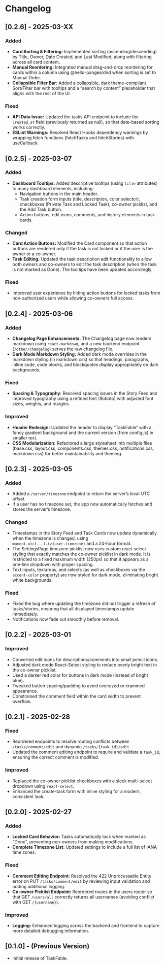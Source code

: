 # Changelog

## [0.2.6] - 2025-03-XX
### Added
- **Card Sorting & Filtering:** Implemented sorting (ascending/descending) by Title, Owner, Date Created, and Last Modified, along with filtering across all card content.
- **Manual Reordering:** Integrated manual drag-and-drop reordering for cards within a column using @hello-pangea/dnd when sorting is set to Manual Order.
- **Collapsible Filter Bar:** Added a collapsible, dark theme–compliant Sort/Filter bar with tooltips and a “search by content” placeholder that aligns with the rest of the UI.

### Fixed
- **API Data Issue:** Updated the tasks API endpoint to include the `created_at` field (previously returned as null), so that date-based sorting works correctly.
- **ESLint Warnings:** Resolved React Hooks dependency warnings by wrapping fetch functions (fetchTasks and fetchStories) with useCallback.

## [0.2.5] - 2025-03-07
### Added
- **Dashboard Tooltips:** Added descriptive tooltips (using `title` attributes) to many dashboard elements, including:
  - Navigation buttons in the main header.
  - Task creation form inputs (title, description, color selector), checkboxes (Private Task and Locked Task), co-owner picklist, and the Add Task button.
  - Action buttons, edit icons, comments, and history elements in task cards.
  
### Changed
- **Card Action Buttons:** Modified the Card component so that action buttons are rendered only if the task is not locked or if the user is the owner or a co-owner.
- **Task Editing:** Updated the task description edit functionality to allow both owners and co-owners to edit the task description (when the task is not marked as Done). The tooltips have been updated accordingly.

### Fixed
- Improved user experience by hiding action buttons for locked tasks from non-authorized users while allowing co-owners full access.

## [0.2.4] - 2025-03-06
### Added
- **Changelog Page Enhancements:** The Changelog page now renders markdown using `react-markdown`, and a new backend endpoint (`/other/changelog`) serves the raw changelog file.
- **Dark Mode Markdown Styling:** Added dark mode overrides in the markdown styling (in markdown.css) so that headings, paragraphs, inline code, code blocks, and blockquotes display appropriately on dark backgrounds.

### Fixed
- **Spacing & Typography:** Resolved spacing issues in the Story Feed and improved typography using a refined font (Roboto) with adjusted font sizes, weights, and margins.
  
### Improved
- **Header Redesign:** Updated the header to display “TaskFable” with a fancy gradient background and the current version (from config.js) in smaller text.
- **CSS Modularization:** Refactored a large stylesheet into multiple files (base.css, layout.css, components.css, themes.css, notifications.css, markdown.css) for better maintainability and theming.

## [0.2.3] - 2025-03-05
### Added
- Added a `/server/timezone` endpoint to return the server’s local UTC offset.
- If a user has no timezone set, the app now automatically fetches and stores the server’s timezone.

### Changed
- Timestamps in the Story Feed and Task Cards now update dynamically when the timezone is changed, using `moment.utc(...).tz(user.timezone)` and a 24-hour format.
- The SettingsPage timezone picklist now uses custom react‑select styling that exactly matches the co‑owner picklist in dark mode. It is restricted to a fixed maximum width (250px) so that it appears as a one‑line dropdown with proper spacing.
- Text inputs, textareas, and selects (as well as checkboxes via the `accent-color` property) are now styled for dark mode, eliminating bright white backgrounds.

### Fixed
- Fixed the bug where updating the timezone did not trigger a refresh of tasks/stories, ensuring that all displayed timestamps update immediately.
- Notifications now fade out smoothly before removal.

## [0.2.2] - 2025-03-01
### Improved
- Converted edit icons for descriptions/comments into small pencil icons.
- Adjusted dark mode React-Select styling to reduce overly bright text in the co-owner picklist.
- Used a darker red color for buttons in dark mode (instead of bright blue).
- Tweaked button spacing/padding to avoid oversized or crammed appearance.
- Constrained the comment field within the card width to prevent overflow.

## [0.2.1] - 2025-02-28
### Fixed
- Reordered endpoints to resolve routing conflicts between `/tasks/comment/edit` and dynamic `/tasks/{task_id}/edit`.
- Updated the comment editing endpoint to require and validate a `task_id`, ensuring the correct comment is modified.

### Improved
- Replaced the co-owner picklist checkboxes with a sleek multi-select dropdown using `react-select`.
- Enhanced the create-task form with inline styling for a modern, consistent look.

## [0.2.0] - 2025-02-27
### Added
- **Locked Card Behavior:** Tasks automatically lock when marked as "Done", preventing non-owners from making modifications.
- **Complete Timezone List:** Updated settings to include a full list of IANA time zones.

### Fixed
- **Comment Editing Endpoint:** Resolved the 422 Unprocessable Entity error on PUT `/tasks/comment/edit` by reviewing input validation and adding additional logging.
- **Co-owner Picklist Endpoint:** Reordered routes in the users router so that GET `/users/all` correctly returns all usernames (avoiding conflict with GET `/{username}`).

### Improved
- **Logging:** Enhanced logging across the backend and frontend to capture more detailed debugging information.

## [0.1.0] - (Previous Version)
- Initial release of TaskFable.
